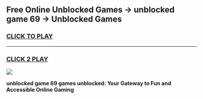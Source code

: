 
## Free Online Unblocked Games → unblocked game 69 → Unblocked Games
<h3>
<a href="https://premium.freeplayer.one?title=unblocked_game_69&ref=21F">CLICK TO PLAY</a></h3>
<hr>

<h3>
<a href="https://premium.freeplayer.one?title=unblocked_game_69&ref=21F">CLICK 2 PLAY</a>
  
</h3>

<a href="https://premium.freeplayer.one?title=unblocked_game_69&ref=21F/"><img src="https://clearcache.store/games.png"></a>


**unblocked game 69 games unblocked: Your Gateway to Fun and Accessible Online Gaming**
